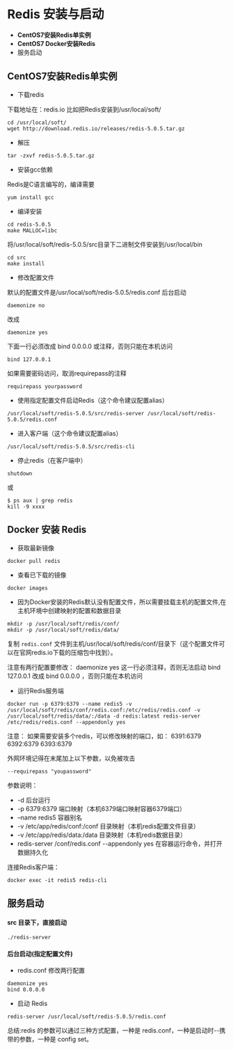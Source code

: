 # Redis 安装与启动

- **CentOS7安装Redis单实例**
- **CentOS7 Docker安装Redis**
- 服务启动

## CentOS7安装Redis单实例

- 下载redis

下载地址在：redis.io
比如把Redis安装到/usr/local/soft/

```
cd /usr/local/soft/
wget http://download.redis.io/releases/redis-5.0.5.tar.gz
```

- 解压

```
tar -zxvf redis-5.0.5.tar.gz
```

- 安装gcc依赖

Redis是C语言编写的，编译需要

```
yum install gcc
```

- 编译安装

```
cd redis-5.0.5
make MALLOC=libc
```

将/usr/local/soft/redis-5.0.5/src目录下二进制文件安装到/usr/local/bin

```
cd src
make install
```

- 修改配置文件

默认的配置文件是/usr/local/soft/redis-5.0.5/redis.conf
后台启动

```
daemonize no
```

改成

```
daemonize yes
```

下面一行必须改成 bind 0.0.0.0 或注释，否则只能在本机访问

```
bind 127.0.0.1 
```

如果需要密码访问，取消requirepass的注释

```
requirepass yourpassword
```

- 使用指定配置文件启动Redis（这个命令建议配置alias）

```
/usr/local/soft/redis-5.0.5/src/redis-server /usr/local/soft/redis-5.0.5/redis.conf
```

- 进入客户端（这个命令建议配置alias）

```
/usr/local/soft/redis-5.0.5/src/redis-cli
```

- 停止redis（在客户端中）

```
shutdown
```

或

```
$ ps aux | grep redis
kill -9 xxxx
```

## Docker 安装 Redis

- 获取最新镜像

```shell
docker pull redis
```

- 查看已下载的镜像

```
docker images
```

- 因为Docker安装的Redis默认没有配置文件，所以需要挂载主机的配置文件,在主机环境中创建映射的配置和数据目录

```
mkdir -p /usr/local/soft/redis/conf/
mkdir -p /usr/local/soft/redis/data/
```

复制 `redis.conf` 文件到主机/usr/local/soft/redis/conf/目录下（这个配置文件可以在官网redis.io下载的压缩包中找到）。

注意有两行配置要修改：
daemonize yes 这一行必须注释，否则无法启动
bind 127.0.0.1 改成 bind 0.0.0.0 ，否则只能在本机访问

- 运行Redis服务端

```
docker run -p 6379:6379 --name redis5 -v /usr/local/soft/redis/conf/redis.conf:/etc/redis/redis.conf -v /usr/local/soft/redis/data/:/data -d redis:latest redis-server /etc/redis/redis.conf --appendonly yes

```

注意：
如果需要安装多个redis，可以修改映射的端口，如：
6391:6379
6392:6379
6393:6379

外网环境记得在末尾加上以下参数，以免被攻击

```
--requirepass "youpassword"
```

参数说明：

- -d 后台运行
- -p 6379:6379 端口映射（本机6379端口映射容器6379端口）
- –name redis5 容器别名
- -v /etc/app/redis/conf:/conf 目录映射（本机redis配置文件目录）
- -v /etc/app/redis/data:/data 目录映射（本机redis数据目录）
- redis-server /conf/redis.conf --appendonly yes 在容器运行命令，并打开数据持久化

连接Redis客户端：

```
docker exec -it redis5 redis-cli
```

## 服务启动

#### src 目录下，直接启动

```
./redis-server
```

#### 后台启动(指定配置文件)

- redis.conf 修改两行配置

```
daemonize yes 
bind 0.0.0.0
```

- 启动 Redis

```
redis-server /usr/local/soft/redis-5.0.5/redis.conf
```

总结:redis 的参数可以通过三种方式配置，一种是 redis.conf，一种是启动时--携带的参数，一种是 config set。